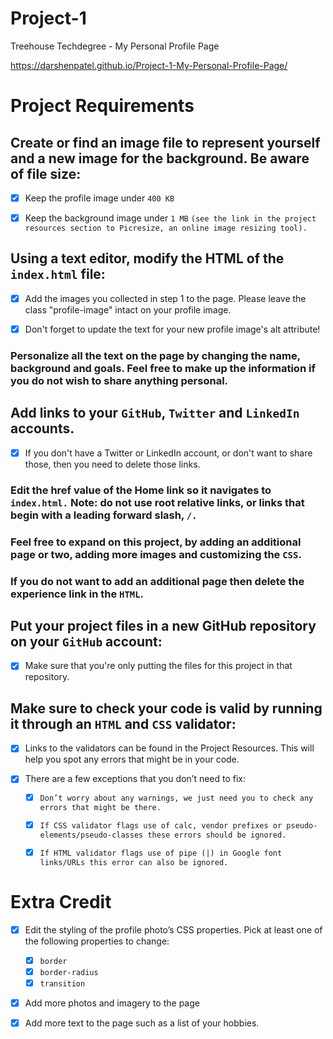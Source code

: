 # Project-1

Treehouse Techdegree - My Personal Profile Page

https://darshenpatel.github.io/Project-1-My-Personal-Profile-Page/

Project Requirements
====================

## Create or find an image file to represent yourself and a new image for the background. Be aware of file size:
- [x] Keep the profile image under `400 KB`  

- [x] Keep the background image under `1 MB` ```(see the link in the project resources section to Picresize, an online image resizing tool).```

## Using a text editor, modify the HTML of the `index.html` file:
- [x] Add the images you collected in step 1 to the page. Please leave the class "profile-image" intact on your profile image.

- [x] Don't forget to update the text for your new profile image's alt attribute!


### Personalize all the text on the page by changing the name, background and goals. Feel free to make up the information if you do not wish to share anything personal.


## Add links to your `GitHub`, `Twitter` and `LinkedIn` accounts.
- [x] If you don't have a Twitter or LinkedIn account, or don't want to share those, then you need to delete those links.


### Edit the href value of the Home link so it navigates to `index.html.` Note: do not use root relative links, or links that begin with a leading forward slash, `/.`


### Feel free to expand on this project, by adding an additional page or two, adding more images and customizing the `CSS`.


### If you do not want to add an additional page then delete the experience link in the `HTML`.


## Put your project files in a new GitHub repository on your `GitHub` account:
- [x] Make sure that you're only putting the files for this project in that repository.


## Make sure to check your code is valid by running it through an `HTML` and `CSS` validator:
- [x] Links to the validators can be found in the Project Resources. This will help you spot any errors that might be in your code.

- [x] There are a few exceptions that you don’t need to fix:
    - [x] ```Don’t worry about any warnings, we just need you to check any errors that might be there.```
    - [x] ```If CSS validator flags use of calc, vendor prefixes or pseudo-elements/pseudo-classes these errors should be ignored.```
    - [x] ```If HTML validator flags use of pipe (|) in Google font links/URLs this error can also be ignored.```


# Extra Credit
- [x] Edit the styling of the profile photo’s CSS properties. Pick at least one of the following properties to change:
    - [x] `border`
    - [x] `border-radius`
    - [x] `transition`

- [x] Add more photos and imagery to the page

- [x] Add more text to the page such as a list of your hobbies.
